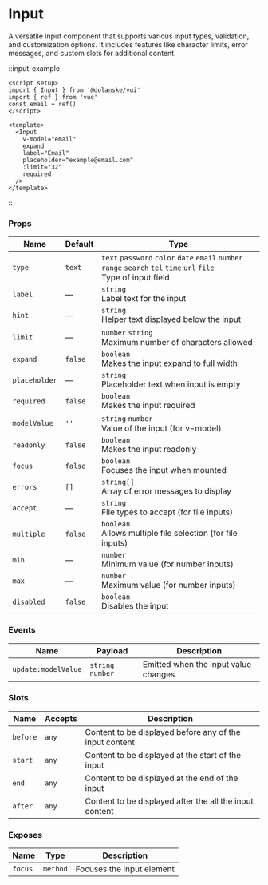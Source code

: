 # Input

A versatile input component that supports various input types, validation, and customization options. It includes features like character limits, error messages, and custom slots for additional content.

::input-example

```vue
<script setup>
import { Input } from '@dolanske/vui'
import { ref } from 'vue'
const email = ref()
</script>

<template>
  <Input
    v-model="email"
    expand
    label="Email"
    placeholder="example@email.com"
    :limit="32"
    required
  />
</template>
```

::

### Props

| Name          | Default | Type                                                                                                                  |
| ------------- | ------- | --------------------------------------------------------------------------------------------------------------------- |
| `type`        | `text`  | `text` `password` `color` `date` `email` `number` `range` `search` `tel` `time` `url` `file` <br> Type of input field |
| `label`       | —       | `string` <br> Label text for the input                                                                                |
| `hint`        | —       | `string` <br> Helper text displayed below the input                                                                   |
| `limit`       | —       | `number` `string` <br> Maximum number of characters allowed                                                           |
| `expand`      | `false` | `boolean` <br> Makes the input expand to full width                                                                   |
| `placeholder` | —       | `string` <br> Placeholder text when input is empty                                                                    |
| `required`    | `false` | `boolean` <br> Makes the input required                                                                               |
| `modelValue`  | `''`    | `string` `number` <br> Value of the input (for v-model)                                                               |
| `readonly`    | `false` | `boolean` <br> Makes the input readonly                                                                               |
| `focus`       | `false` | `boolean` <br> Focuses the input when mounted                                                                         |
| `errors`      | `[]`    | `string[]` <br> Array of error messages to display                                                                    |
| `accept`      | —       | `string` <br> File types to accept (for file inputs)                                                                  |
| `multiple`    | `false` | `boolean` <br> Allows multiple file selection (for file inputs)                                                       |
| `min`         | —       | `number` <br> Minimum value (for number inputs)                                                                       |
| `max`         | —       | `number` <br> Maximum value (for number inputs)                                                                       |
| `disabled`    | `false` | `boolean` <br> Disables the input                                                                                     |

### Events

| Name                | Payload           | Description                          |
| ------------------- | ----------------- | ------------------------------------ |
| `update:modelValue` | `string` `number` | Emitted when the input value changes |

### Slots

| Name     | Accepts | Description                                             |
| -------- | ------- | ------------------------------------------------------- |
| `before` | `any`   | Content to be displayed before any of the input content |
| `start`  | `any`   | Content to be displayed at the start of the input       |
| `end`    | `any`   | Content to be displayed at the end of the input         |
| `after`  | `any`   | Content to be displayed after the all the input content |

### Exposes

| Name    | Type     | Description               |
| ------- | -------- | ------------------------- |
| `focus` | `method` | Focuses the input element |
